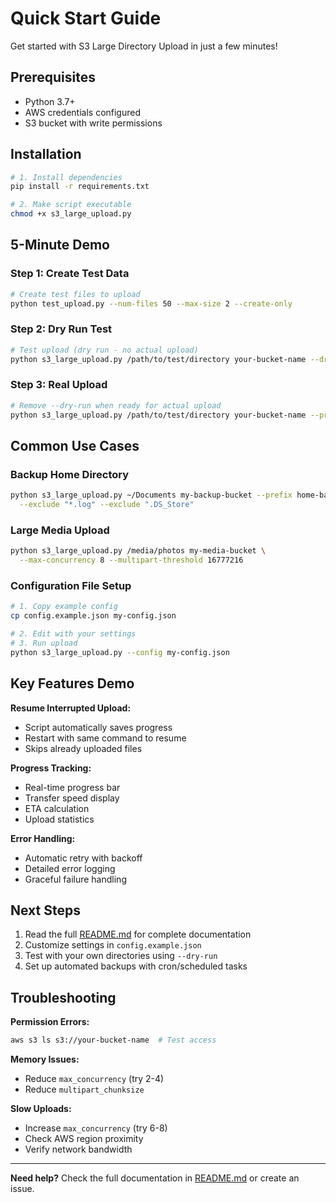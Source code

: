 # Quick Start Guide

Get started with S3 Large Directory Upload in just a few minutes!

## Prerequisites
- Python 3.7+
- AWS credentials configured
- S3 bucket with write permissions

## Installation

```bash
# 1. Install dependencies
pip install -r requirements.txt

# 2. Make script executable
chmod +x s3_large_upload.py
```

## 5-Minute Demo

### Step 1: Create Test Data
```bash
# Create test files to upload
python test_upload.py --num-files 50 --max-size 2 --create-only
```

### Step 2: Dry Run Test
```bash
# Test upload (dry run - no actual upload)
python s3_large_upload.py /path/to/test/directory your-bucket-name --dry-run
```

### Step 3: Real Upload
```bash
# Remove --dry-run when ready for actual upload
python s3_large_upload.py /path/to/test/directory your-bucket-name --prefix uploads/
```

## Common Use Cases

### Backup Home Directory
```bash
python s3_large_upload.py ~/Documents my-backup-bucket --prefix home-backup/ \
  --exclude "*.log" --exclude ".DS_Store"
```

### Large Media Upload
```bash
python s3_large_upload.py /media/photos my-media-bucket \
  --max-concurrency 8 --multipart-threshold 16777216
```

### Configuration File Setup
```bash
# 1. Copy example config
cp config.example.json my-config.json

# 2. Edit with your settings
# 3. Run upload
python s3_large_upload.py --config my-config.json
```

## Key Features Demo

**Resume Interrupted Upload:**
- Script automatically saves progress
- Restart with same command to resume
- Skips already uploaded files

**Progress Tracking:**
- Real-time progress bar
- Transfer speed display
- ETA calculation
- Upload statistics

**Error Handling:**
- Automatic retry with backoff
- Detailed error logging
- Graceful failure handling

## Next Steps

1. Read the full [README.md](README.md) for complete documentation
2. Customize settings in `config.example.json`
3. Test with your own directories using `--dry-run`
4. Set up automated backups with cron/scheduled tasks

## Troubleshooting

**Permission Errors:**
```bash
aws s3 ls s3://your-bucket-name  # Test access
```

**Memory Issues:**
- Reduce `max_concurrency` (try 2-4)
- Reduce `multipart_chunksize`

**Slow Uploads:**
- Increase `max_concurrency` (try 6-8)
- Check AWS region proximity
- Verify network bandwidth

---

**Need help?** Check the full documentation in [README.md](README.md) or create an issue. 